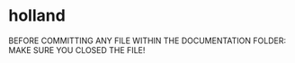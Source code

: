 # holland

BEFORE COMMITTING ANY FILE WITHIN THE DOCUMENTATION FOLDER: 
MAKE SURE YOU CLOSED THE FILE!
